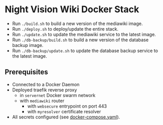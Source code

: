 # Night Vision Wiki Docker Stack

* Run `./build.sh` to build a new version of the mediawiki image.
* Run `./deploy.sh` to deploy/update the entire stack.
* Run `./update.sh` to update the mediawiki service to the latest image.
* Run `./db-backup/build.sh` to build a new version of the database backup image.
* Run `./db-backup/update.sh` to update the database backup service to the latest image.

## Prerequisites

* Connected to a Docker Daemon
* Deployed traefik reverse proxy
    * in `servernet` Docker swarm network
    * with `mediawiki` router
        * with `websecure` entrypoint on port 443
        * with `myresolver` certificate resolver
* All secrets configured (see [docker-compose.yaml](./docker-compose.yaml)).